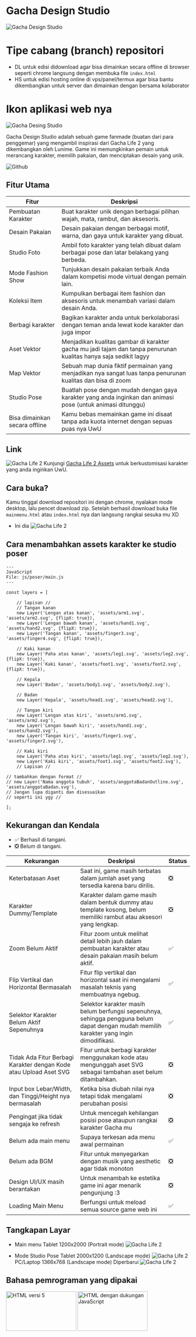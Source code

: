 # Gacha Design Studio

![Gacha Design Studio](archanaberry/banner.png)

# Tipe cabang (branch) repositori
* DL untuk edisi didownload agar bisa dimainkan secara offline di browser seperti chrome langsung dengan membuka file `index.html`
* HS untuk edisi hosting online di vps/panel/termux agar bisa bantu dikembangkan untuk server dan dimainkan dengan bersama kolaborator

# Ikon aplikasi web nya

![Gacha Desing Studio](archanaberry/icon.png)

Gacha Design Studio adalah sebuah game fanmade (buatan dari para penggemar) yang mengambil inspirasi dari Gacha Life 2 yang dikembangkan oleh Lunime. Game ini memungkinkan pemain untuk merancang karakter, memilih pakaian, dan menciptakan desain yang unik.

![Github](archanaberry/github.png)

## Fitur Utama

| Fitur             | Deskripsi                                                                                   |
|-------------------|----------------------------------------------------------------------------------------------|
| Pembuatan Karakter| Buat karakter unik dengan berbagai pilihan wajah, mata, rambut, dan aksesoris.               |
| Desain Pakaian    | Desain pakaian dengan berbagai motif, warna, dan gaya untuk karakter yang dibuat.            |
| Studio Foto       | Ambil foto karakter yang telah dibuat dalam berbagai pose dan latar belakang yang berbeda.  |
| Mode Fashion Show | Tunjukkan desain pakaian terbaik Anda dalam kompetisi mode virtual dengan pemain lain.      |
| Koleksi Item      | Kumpulkan berbagai item fashion dan aksesoris untuk menambah variasi dalam desain Anda.      |
| Berbagi karakter  | Bagikan karakter anda untuk berkolaborasi dengan teman anda lewat kode karakter dan juga impor |
| Aset Vektor       | Menjadikan kualitas gambar di karakter gacha mu jadi tajam dan tanpa penurunan kualitas hanya saja sedikit lagyy |
| Map Vektor        | Sebuah map dunia fiktif permainan yang menjadikan nya sangat luas tanpa penurunan kualitas dan bisa di zoom |
| Studio Pose       | Buatlah pose dengan mudah dengan gaya karakter yang anda inginkan dan animasi pose (untuk animasi ditunggu) |
| Bisa dimainkan secara offline | Kamu bebas memainkan game ini disaat tanpa ada kuota internet dengan sepuas puas nya UwU |

## Link

![Gacha Life 2](archanaberry/gachaassets.png)
Kunjungi [Gacha Life 2 Assets](https://drive.google.com/file/d/1RKEoUYibFckKS10PS7cGm9bbfmgZJIp2/view?usp=drive_link) untuk berkustomisasi karakter yang anda inginkan UwU.

## Cara buka?
Kamu tinggal download repositori ini dengan chrome, nyalakan mode desktop, lalu pencet download zip.
Setelah berhasil download buka file `mainmenu.html` atau `index.html` nya dan langsung rangkai sesuka mu XD
* Ini dia
![Gacha Life 2](archanaberry/downloadrepo.png)

## Cara menambahkan assets karakter ke studio poser
```
---
JavaScript
File: js/poser/main.js
---

const layers = [
    
    // lapisan //
    // Tangan kanan
    new Layer('Lengan atas kanan', 'assets/arm1.svg', 'assets/arm2.svg', {flipX: true}),
    new Layer('Lengan bawah kanan', 'assets/hand1.svg', 'assets/hand2.svg', {flipX: true}),
    new Layer('Tangan kanan', 'assets/finger3.svg', 'assets/finger4.svg', {flipX: true}),

    // Kaki kanan
    new Layer('Paha atas kanan', 'assets/leg1.svg', 'assets/leg2.svg', {flipX: true}),
    new Layer('Kaki kanan', 'assets/foot1.svg', 'assets/foot2.svg', {flipX: true}),

    // Kepala
    new Layer('Badan', 'assets/body1.svg', 'assets/body2.svg'),

    // Badan
    new Layer('Kepala', 'assets/head1.svg', 'assets/head2.svg'),

    // Tangan kiri
    new Layer('Lengan atas kiri', 'assets/arm1.svg', 'assets/arm2.svg'),
    new Layer('Lengan bawah kiri', 'assets/hand1.svg', 'assets/hand2.svg'),
    new Layer('Tangan kiri', 'assets/finger1.svg', 'assets/finger2.svg'),

    // Kaki kiri
    new Layer('Paha atas kiri', 'assets/leg1.svg', 'assets/leg2.svg'),
    new Layer('Kaki kiri', 'assets/foot1.svg', 'assets/foot2.svg'),
    // Lapisan //

// tambahkan dengan format //
// new Layer('Nama anggota tubuh', 'assets/anggotaBadanOutline.svg', 'assets/anggotaBadan.svg'),
// Jangan lupa diganti dan disesuaikan
// seperti ini ygy //

];
```

## Kekurangan dan Kendala

* ✅ Berhasil di tangani.
* ❎ Belum di tangani.

| Kekurangan                                    | Deskripsi                                                                                      | Status |
|-----------------------------------------------|------------------------------------------------------------------------------------------------|--------|
| Keterbatasan Aset                             | Saat ini, game masih terbatas dalam jumlah aset yang tersedia karena baru dirilis.             | ❎ |
| Karakter Dummy/Template                       | Karakter dalam game masih dalam bentuk dummy atau template kosong, belum memiliki rambut atau aksesori yang lengkap. | ❎ |
| Zoom Belum Aktif                              | Fitur zoom untuk melihat detail lebih jauh dalam pembuatan karakter atau desain pakaian masih belum aktif. | ✅ |
| Flip Vertikal dan Horizontal Bermasalah      | Fitur flip vertikal dan horizontal saat ini mengalami masalah teknis yang membuatnya ngebug.   | ✅ |
| Selektor Karakter Belum Aktif Sepenuhnya     | Selektor karakter masih belum berfungsi sepenuhnya, sehingga pengguna belum dapat dengan mudah memilih karakter yang ingin dimodifikasi. | ✅ |
| Tidak Ada Fitur Berbagi Karakter dengan Kode atau Upload Aset SVG | Fitur untuk berbagi karakter menggunakan kode atau mengunggah aset SVG sebagai tambahan aset belum ditambahkan. | ❎ |
| Input box Lebar/Width, dan Tinggi/Height nya bermasalah | Ketika bisa diubah nilai nya tetapi tidak mengalami perubahan posisi | ❎ |
| Pengingat jika tidak sengaja ke refresh | Untuk mencegah kehilangan posisi pose ataupun rangkai karakter Gacha mu | ❎ |
| Belum ada main menu | Supaya terkesan ada menu awal permainan | ✅ |
| Belum ada BGM | Fitur untuk menyegarkan dengan musik yang aesthetic agar tidak monoton | ❎ |
| Design UI/UX masih berantakan | Untuk menambah ke estetika game ini agar menarik pengunjung :3 | ❎ |
| Loading Main Menu | Berfungsi untuk meload semua source game web ini | ✅ |

## Tangkapan Layar
* Main menu
Tablet 1200x2000 (Portrait mode)
![Gacha Life 2](archanaberry/screenshot3.png)

* Mode Studio Pose
Tablet 2000x1200 (Landscape mode)
![Gacha Life 2](archanaberry/screenshot2.png)
PC/Laptop 1366x768 (Landscape mode)
Diperbarui
![Gacha Life 2](archanaberry/screenshot1.png)

## Bahasa pemrograman yang dipakai
<img src="archanaberry/HTML.png" alt="HTML versi 5" width="192" height="108">
<img src="archanaberry/htmx.png" alt="HTML dengan dukungan JavaScript" width="192" height="108">
